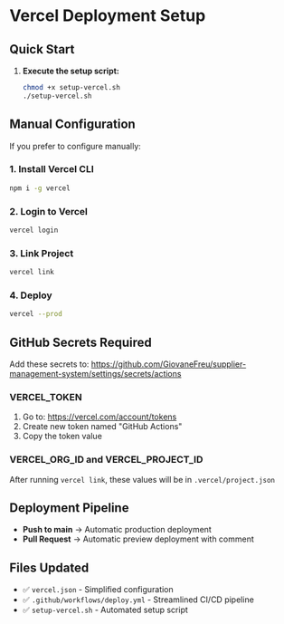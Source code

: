 # Vercel Deployment Setup

## Quick Start

1. **Execute the setup script:**
   ```bash
   chmod +x setup-vercel.sh
   ./setup-vercel.sh
   ```

## Manual Configuration

If you prefer to configure manually:

### 1. Install Vercel CLI
```bash
npm i -g vercel
```

### 2. Login to Vercel
```bash
vercel login
```

### 3. Link Project
```bash
vercel link
```

### 4. Deploy
```bash
vercel --prod
```

## GitHub Secrets Required

Add these secrets to: https://github.com/GiovaneFreu/supplier-management-system/settings/secrets/actions

### VERCEL_TOKEN
1. Go to: https://vercel.com/account/tokens
2. Create new token named "GitHub Actions"
3. Copy the token value

### VERCEL_ORG_ID and VERCEL_PROJECT_ID
After running `vercel link`, these values will be in `.vercel/project.json`

## Deployment Pipeline

- **Push to main** → Automatic production deployment
- **Pull Request** → Automatic preview deployment with comment

## Files Updated

- ✅ `vercel.json` - Simplified configuration
- ✅ `.github/workflows/deploy.yml` - Streamlined CI/CD pipeline
- ✅ `setup-vercel.sh` - Automated setup script